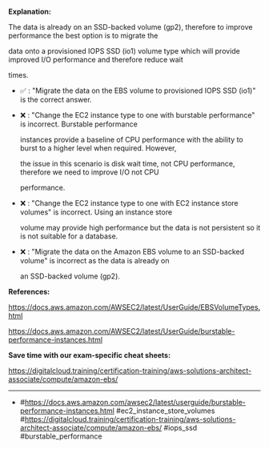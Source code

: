 **Explanation:**

The data is already on an SSD-backed volume (gp2), therefore to improve performance the best option is to migrate the

data onto a provisioned IOPS SSD (io1) volume type which will provide improved I/O performance and therefore reduce wait

times.

- ✅ :  "Migrate the data on the EBS volume to provisioned IOPS SSD (io1)" is the correct answer.

- ❌ :  "Change the EC2 instance type to one with burstable performance" is incorrect. Burstable performance

  instances provide a baseline of CPU performance with the ability to burst to a higher level when required. However,

  the issue in this scenario is disk wait time, not CPU performance, therefore we need to improve I/O not CPU

  performance.

- ❌ :  "Change the EC2 instance type to one with EC2 instance store volumes" is incorrect. Using an instance store

  volume may provide high performance but the data is not persistent so it is not suitable for a database.

- ❌ :  "Migrate the data on the Amazon EBS volume to an SSD-backed volume" is incorrect as the data is already on

  an SSD-backed volume (gp2).

**References:**

<https://docs.aws.amazon.com/AWSEC2/latest/UserGuide/EBSVolumeTypes.html>

<https://docs.aws.amazon.com/AWSEC2/latest/UserGuide/burstable-performance-instances.html>

**Save time with our exam-specific cheat sheets:**

<https://digitalcloud.training/certification-training/aws-solutions-architect-associate/compute/amazon-ebs/>

----

- #<https://docs.aws.amazon.com/awsec2/latest/userguide/burstable-performance-instances.html> #ec2_instance_store_volumes #<https://digitalcloud.training/certification-training/aws-solutions-architect-associate/compute/amazon-ebs/> #iops_ssd #burstable_performance
